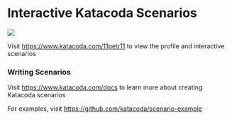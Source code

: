 # Interactive Katacoda Scenarios

[![](http://shields.katacoda.com/katacoda/11petr11/count.svg)](https://www.katacoda.com/11petr11 "Get your profile on Katacoda.com")

Visit https://www.katacoda.com/11petr11 to view the profile and interactive scenarios

### Writing Scenarios
Visit https://www.katacoda.com/docs to learn more about creating Katacoda scenarios

For examples, visit https://github.com/katacoda/scenario-example
